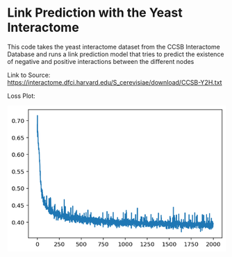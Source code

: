 # Link Prediction with the Yeast Interactome
This code takes the yeast interactome dataset from the CCSB Interactome Database and runs a link prediction model that tries to predict the existence of negative and positive interactions between the different nodes

Link to Source: https://interactome.dfci.harvard.edu/S_cerevisiae/download/CCSB-Y2H.txt

Loss Plot:

![Image](LinkPredLossPlot.png)
